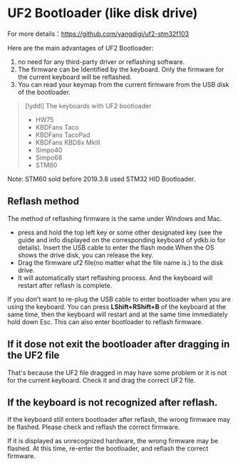 # UF2 Bootloader (like disk drive)

For more details：https://github.com/yangdigi/uf2-stm32f103

Here are the main advantages of UF2 Bootloader:

  1. no need for any third-party driver or reflashing software.
  2. The firmware can be Identified by the keyboard. Only the firmware for the current keyboard will be reflashed.
  3. You can read your keymap from the current firmware from the USB disk of the bootloader.

> [!yddl] The keyboards with UF2 bootloader 
> - HW75 
> - KBDFans Taco
> - KBDFans TacoPad
> - KBDFans KBD8x MkIII 
> - Simpo40
> - Simpo68
> - STM60

Note: STM60 sold before 2019.3.8 used STM32 HID Bootloader.


## Reflash method

The method of reflashing firmware is the same under Windows and Mac.

  - press and hold the top left key or some other designated key (see the guide and info displayed on the corresponding keyboard of ydkb.io for details). Insert the USB cable to enter the flash mode.When the OS shows the drive disk, you can release the key.
  - Drag the firmware uf2 file(no matter what the file name is.) to the disk drive.
  - It will automatically start reflashing process. And the keyboard will restart after reflash is complete.

If you don’t want to re-plug the USB cable to enter bootloader when you are using the keyboard. You can press **LShift+RShift+B** of the keyboard at the same time, then the keyboard will restart and at the same time immediately hold down Esc. This can also enter bootloader to reflash firmware.


## If it dose not exit the bootloader after dragging in the UF2 file

That's because the UF2 file dragged in may have some problem or it is not for the current keyboard. Check it and drag the correct UF2 file.


## If the keyboard is not recognized after reflash.

If the keyboard still enters bootloader after reflash, the wrong firmware may be flashed. Please check and reflash the correct firmware.

If it is displayed as unrecognized hardware, the wrong firmware may be flashed. At this time, re-enter the bootloader, and reflash the correct firmware.
